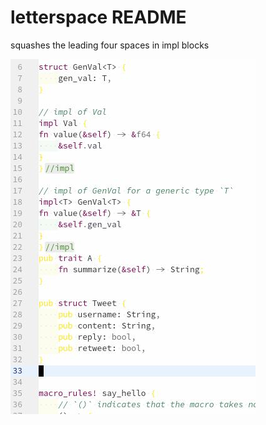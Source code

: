 # letterspace README

squashes the leading four spaces in impl blocks

![Screenshot](./Screenshot_2023-03-05_17-58-47.jpg)
